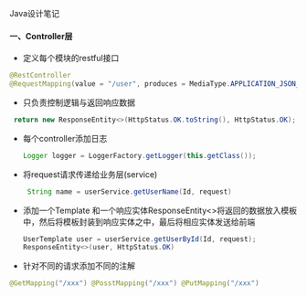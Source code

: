 Java设计笔记



#### 一、Controller层

- 定义每个模块的restful接口

```java
@RestController
@RequestMapping(value = "/user", produces = MediaType.APPLICATION_JSON_UTF8_VALUE)
```

- 只负责控制逻辑与返回响应数据

```java
 return new ResponseEntity<>(HttpStatus.OK.toString(), HttpStatus.OK);
```

- 每个controller添加日志

  ```java
  Logger logger = LoggerFactory.getLogger(this.getClass());
  ```

- 将request请求传递给业务层(service)

  ```java
   String name = userService.getUserName(Id, request)
  ```

- 添加一个Template 和一个响应实体ResponseEntity<>将返回的数据放入模板中，然后将模板封装到响应实体之中，最后将相应实体发送给前端

  ```java
  UserTemplate user = userService.getUserById(Id, request);
  ResponseEntity<>(user, HttpStatus.OK)
  ```

- 针对不同的请求添加不同的注解

```java
@GetMapping("/xxx") @PosstMapping("/xxx") @PutMapping("/xxx") 
```

